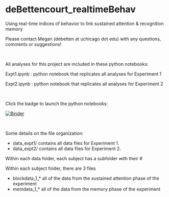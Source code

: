 # deBettencourt_realtimeBehav
Using real-time indices of behavior to link sustained attention &amp; recognition memory

Please contact Megan (debetten at uchicago dot edu) with any questions, comments or suggestions! 

<br>

All analyses for this project are included in these python notebooks:

Expt1.ipynb : python notebook that replicates all analyses for Experiment 1

Expt2.ipynb : python notebook that replicates all analyses for Experiment 2

<br>

Click the badge to launch the python notebooks:

[![Binder](http://mybinder.org/badge.svg)](http://mybinder.org:/repo/princetoncompmemlab/debettencourt_realtimebehav)


<br> 

Some details on the file organization:

- data_expt1/ contains all data files for Experiment 1. 
- data_expt2/ contains all data files for Experiment 2.

Within each data folder, each subject has a subfolder with their #

Within each subject folder, there are 3 files
- blockdata_1_* all of the data from the sustained attention phase of the experiment 
- memdata_1_* all of the data from the memory phase of the experiment
